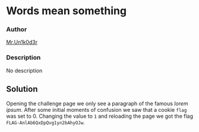# Words mean something

### Author

[Mr.Un1k0d3r](https://twitter.com/mrun1k0d3r)

### Description

No description
 
## Solution
 
Opening the challenge page we only see a paragraph of the famous _lorem ipsum_. After some initial moments of confusion we saw that a cookie `flag` was set to 0. Changing the value to `1` and reloading the page we got the flag `FLAG-AnlAb6QxDpQvg1yn2bAhyOJw`.
